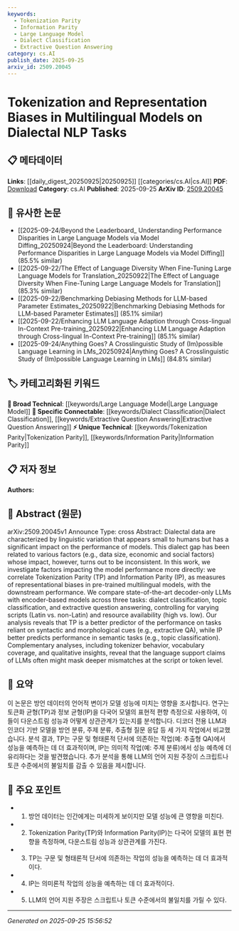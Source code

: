 ```yaml
---
keywords:
  - Tokenization Parity
  - Information Parity
  - Large Language Model
  - Dialect Classification
  - Extractive Question Answering
category: cs.AI
publish_date: 2025-09-25
arxiv_id: 2509.20045
---
```


<!-- KEYWORD_LINKING_METADATA:
{
  "processed_timestamp": "2025-09-25T15:56:52.625933",
  "vocabulary_version": "1.0",
  "selected_keywords": [
    "Tokenization Parity",
    "Information Parity",
    "Large Language Model",
    "Dialect Classification",
    "Extractive Question Answering"
  ],
  "rejected_keywords": [],
  "similarity_scores": {
    "Tokenization Parity": 0.78,
    "Information Parity": 0.75,
    "Large Language Model": 0.8,
    "Dialect Classification": 0.77,
    "Extractive Question Answering": 0.79
  },
  "extraction_method": "AI_prompt_based",
  "budget_applied": true,
  "candidates_json": {
    "candidates": [
      {
        "surface": "Tokenization Parity",
        "canonical": "Tokenization Parity",
        "aliases": [
          "TP"
        ],
        "category": "unique_technical",
        "rationale": "Tokenization Parity is a novel metric introduced in the paper, crucial for understanding representational biases in multilingual models.",
        "novelty_score": 0.85,
        "connectivity_score": 0.65,
        "specificity_score": 0.88,
        "link_intent_score": 0.78
      },
      {
        "surface": "Information Parity",
        "canonical": "Information Parity",
        "aliases": [
          "IP"
        ],
        "category": "unique_technical",
        "rationale": "Information Parity is a new concept that helps in analyzing semantic task performance in multilingual models.",
        "novelty_score": 0.8,
        "connectivity_score": 0.6,
        "specificity_score": 0.85,
        "link_intent_score": 0.75
      },
      {
        "surface": "Large Language Models",
        "canonical": "Large Language Model",
        "aliases": [
          "LLMs"
        ],
        "category": "broad_technical",
        "rationale": "Large Language Models are central to the study and provide a basis for comparing different model architectures.",
        "novelty_score": 0.3,
        "connectivity_score": 0.9,
        "specificity_score": 0.7,
        "link_intent_score": 0.8
      },
      {
        "surface": "Dialect Classification",
        "canonical": "Dialect Classification",
        "aliases": [],
        "category": "specific_connectable",
        "rationale": "Dialect Classification is a specific task that highlights the challenges of linguistic variation in NLP.",
        "novelty_score": 0.7,
        "connectivity_score": 0.75,
        "specificity_score": 0.8,
        "link_intent_score": 0.77
      },
      {
        "surface": "Extractive Question Answering",
        "canonical": "Extractive Question Answering",
        "aliases": [
          "Extractive QA"
        ],
        "category": "specific_connectable",
        "rationale": "Extractive Question Answering is a task that relies on syntactic and morphological cues, relevant to the study's findings.",
        "novelty_score": 0.65,
        "connectivity_score": 0.78,
        "specificity_score": 0.82,
        "link_intent_score": 0.79
      }
    ],
    "ban_list_suggestions": [
      "performance",
      "method",
      "analysis"
    ]
  },
  "decisions": [
    {
      "candidate_surface": "Tokenization Parity",
      "resolved_canonical": "Tokenization Parity",
      "decision": "linked",
      "scores": {
        "novelty": 0.85,
        "connectivity": 0.65,
        "specificity": 0.88,
        "link_intent": 0.78
      }
    },
    {
      "candidate_surface": "Information Parity",
      "resolved_canonical": "Information Parity",
      "decision": "linked",
      "scores": {
        "novelty": 0.8,
        "connectivity": 0.6,
        "specificity": 0.85,
        "link_intent": 0.75
      }
    },
    {
      "candidate_surface": "Large Language Models",
      "resolved_canonical": "Large Language Model",
      "decision": "linked",
      "scores": {
        "novelty": 0.3,
        "connectivity": 0.9,
        "specificity": 0.7,
        "link_intent": 0.8
      }
    },
    {
      "candidate_surface": "Dialect Classification",
      "resolved_canonical": "Dialect Classification",
      "decision": "linked",
      "scores": {
        "novelty": 0.7,
        "connectivity": 0.75,
        "specificity": 0.8,
        "link_intent": 0.77
      }
    },
    {
      "candidate_surface": "Extractive Question Answering",
      "resolved_canonical": "Extractive Question Answering",
      "decision": "linked",
      "scores": {
        "novelty": 0.65,
        "connectivity": 0.78,
        "specificity": 0.82,
        "link_intent": 0.79
      }
    }
  ]
}
-->

# Tokenization and Representation Biases in Multilingual Models on Dialectal NLP Tasks

## 📋 메타데이터

**Links**: [[daily_digest_20250925|20250925]] [[categories/cs.AI|cs.AI]]
**PDF**: [Download](https://arxiv.org/pdf/2509.20045.pdf)
**Category**: cs.AI
**Published**: 2025-09-25
**ArXiv ID**: [2509.20045](https://arxiv.org/abs/2509.20045)

## 🔗 유사한 논문
- [[2025-09-24/Beyond the Leaderboard_ Understanding Performance Disparities in Large Language Models via Model Diffing_20250924|Beyond the Leaderboard: Understanding Performance Disparities in Large Language Models via Model Diffing]] (85.5% similar)
- [[2025-09-22/The Effect of Language Diversity When Fine-Tuning Large Language Models for Translation_20250922|The Effect of Language Diversity When Fine-Tuning Large Language Models for Translation]] (85.3% similar)
- [[2025-09-22/Benchmarking Debiasing Methods for LLM-based Parameter Estimates_20250922|Benchmarking Debiasing Methods for LLM-based Parameter Estimates]] (85.1% similar)
- [[2025-09-22/Enhancing LLM Language Adaption through Cross-lingual In-Context Pre-training_20250922|Enhancing LLM Language Adaption through Cross-lingual In-Context Pre-training]] (85.1% similar)
- [[2025-09-24/Anything Goes? A Crosslinguistic Study of (Im)possible Language Learning in LMs_20250924|Anything Goes? A Crosslinguistic Study of (Im)possible Language Learning in LMs]] (84.8% similar)

## 🏷️ 카테고리화된 키워드
**🧠 Broad Technical**: [[keywords/Large Language Model|Large Language Model]]
**🔗 Specific Connectable**: [[keywords/Dialect Classification|Dialect Classification]], [[keywords/Extractive Question Answering|Extractive Question Answering]]
**⚡ Unique Technical**: [[keywords/Tokenization Parity|Tokenization Parity]], [[keywords/Information Parity|Information Parity]]

## 📋 저자 정보

**Authors:** 

## 📄 Abstract (원문)

arXiv:2509.20045v1 Announce Type: cross 
Abstract: Dialectal data are characterized by linguistic variation that appears small to humans but has a significant impact on the performance of models. This dialect gap has been related to various factors (e.g., data size, economic and social factors) whose impact, however, turns out to be inconsistent. In this work, we investigate factors impacting the model performance more directly: we correlate Tokenization Parity (TP) and Information Parity (IP), as measures of representational biases in pre-trained multilingual models, with the downstream performance. We compare state-of-the-art decoder-only LLMs with encoder-based models across three tasks: dialect classification, topic classification, and extractive question answering, controlling for varying scripts (Latin vs. non-Latin) and resource availability (high vs. low). Our analysis reveals that TP is a better predictor of the performance on tasks reliant on syntactic and morphological cues (e.g., extractive QA), while IP better predicts performance in semantic tasks (e.g., topic classification). Complementary analyses, including tokenizer behavior, vocabulary coverage, and qualitative insights, reveal that the language support claims of LLMs often might mask deeper mismatches at the script or token level.

## 📝 요약

이 논문은 방언 데이터의 언어적 변이가 모델 성능에 미치는 영향을 조사합니다. 연구는 토큰화 균형(TP)과 정보 균형(IP)을 다국어 모델의 표현적 편향 측정으로 사용하여, 이들이 다운스트림 성능과 어떻게 상관관계가 있는지를 분석합니다. 디코더 전용 LLM과 인코더 기반 모델을 방언 분류, 주제 분류, 추출형 질문 응답 등 세 가지 작업에서 비교했습니다. 분석 결과, TP는 구문 및 형태론적 단서에 의존하는 작업(예: 추출형 QA)에서 성능을 예측하는 데 더 효과적이며, IP는 의미적 작업(예: 주제 분류)에서 성능 예측에 더 유리하다는 것을 발견했습니다. 추가 분석을 통해 LLM의 언어 지원 주장이 스크립트나 토큰 수준에서의 불일치를 감출 수 있음을 제시합니다.

## 🎯 주요 포인트

- 1. 방언 데이터는 인간에게는 미세하게 보이지만 모델 성능에 큰 영향을 미친다.
- 2. Tokenization Parity(TP)와 Information Parity(IP)는 다국어 모델의 표현 편향을 측정하며, 다운스트림 성능과 상관관계를 가진다.
- 3. TP는 구문 및 형태론적 단서에 의존하는 작업의 성능을 예측하는 데 더 효과적이다.
- 4. IP는 의미론적 작업의 성능을 예측하는 데 더 효과적이다.
- 5. LLM의 언어 지원 주장은 스크립트나 토큰 수준에서의 불일치를 가릴 수 있다.


---

*Generated on 2025-09-25 15:56:52*